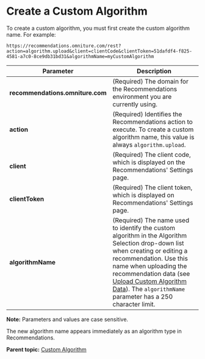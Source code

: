 # Create a Custom Algorithm

To create a custom algorithm, you must first create the custom algorithm name. For example:

```
https://recommendations.omniture.com/rest?action=algorithm.upload&client=clientCode&clientToken=51dafdf4-f825-4581-a7c0-8ce9db31bd31&algorithmName=myCustomAlgorithm
```

|Parameter|Description|
|---------|-----------|
|**recommendations.omniture.com** | (Required) The domain for the Recommendations environment you are currently using. |
| **action** | (Required) Identifies the Recommendations action to execute. To create a custom algorithm name, this value is always `algorithm.upload`. |
| **client** | (Required) The client code, which is displayed on the Recommendations' Settings page. |
| **clientToken** | (Required) The client token, which is displayed on Recommendations' Settings page. |
| **algorithmName** | (Required) The name used to identify the custom algorithm in the Algorithm Selection drop-down list when creating or editing a recommendation. Use this name when uploading the recommendation data (see [Upload Custom Algorithm Data](r_upload_custom_algorithm_data.md#)). The `algorithmName` parameter has a 250 character limit. |

**Note:** Parameters and values are case sensitive.

The new algorithm name appears immediately as an algorithm type in Recommendations.

**Parent topic:** [Custom Algorithm](../custom_algorithm/r_recs_custom_algorithm.md)

